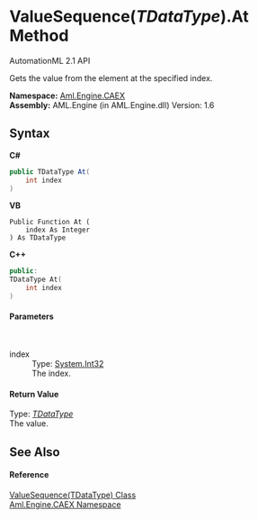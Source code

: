 # ValueSequence(*TDataType*).At Method 
AutomationML 2.1 API 

Gets the value from the element at the specified index.

**Namespace:**&nbsp;<a href="N_Aml_Engine_CAEX">Aml.Engine.CAEX</a><br />**Assembly:**&nbsp;AML.Engine (in AML.Engine.dll) Version: 1.6

## Syntax

**C#**<br />
``` C#
public TDataType At(
	int index
)
```

**VB**<br />
``` VB
Public Function At ( 
	index As Integer
) As TDataType
```

**C++**<br />
``` C++
public:
TDataType At(
	int index
)
```


#### Parameters
&nbsp;<dl><dt>index</dt><dd>Type: <a href="https://docs.microsoft.com/dotnet/api/system.int32" target="_parent" rel="noopener noreferrer">System.Int32</a><br />The index.</dd></dl>

#### Return Value
Type: <a href="T_Aml_Engine_CAEX_ValueSequence_1">*TDataType*</a><br />The value.

## See Also


#### Reference
<a href="T_Aml_Engine_CAEX_ValueSequence_1">ValueSequence(TDataType) Class</a><br /><a href="N_Aml_Engine_CAEX">Aml.Engine.CAEX Namespace</a><br />